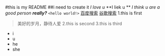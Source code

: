 #this is my README
##i need to create it 
*I love u*
**I liek u **
_I think u are a good person_
***really?***
`<hello world!>`
[百度搜索](http://www.baidu.com)
[谷歌搜索](https:www.google.com)
1.this is first 
> 美好的岁月，静待人爱
2.this is second 
3.this is third
* i
* u
* he
* she
